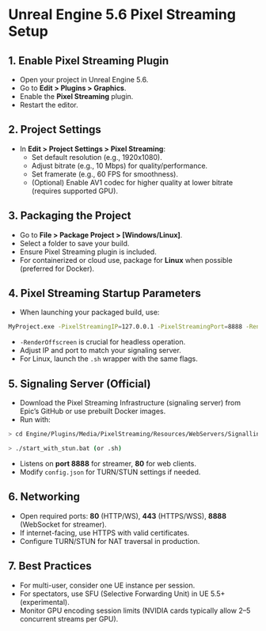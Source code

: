 # Unreal Engine 5.6 Pixel Streaming Setup

## 1. Enable Pixel Streaming Plugin

- Open your project in Unreal Engine 5.6.
- Go to **Edit > Plugins > Graphics**.
- Enable the **Pixel Streaming** plugin.
- Restart the editor.

## 2. Project Settings

- In **Edit > Project Settings > Pixel Streaming**:
  - Set default resolution (e.g., 1920x1080).
  - Adjust bitrate (e.g., 10 Mbps) for quality/performance.
  - Set framerate (e.g., 60 FPS for smoothness).
  - (Optional) Enable AV1 codec for higher quality at lower bitrate (requires supported GPU).

## 3. Packaging the Project

- Go to **File > Package Project > [Windows/Linux]**.
- Select a folder to save your build.
- Ensure Pixel Streaming plugin is included.
- For containerized or cloud use, package for **Linux** when possible (preferred for Docker).

## 4. Pixel Streaming Startup Parameters

- When launching your packaged build, use:

```bash
MyProject.exe -PixelStreamingIP=127.0.0.1 -PixelStreamingPort=8888 -RenderOffscreen -Windowed -ForceRes -ResX=1920 -ResY=1080
```

- `-RenderOffscreen` is crucial for headless operation.
- Adjust IP and port to match your signaling server.
- For Linux, launch the `.sh` wrapper with the same flags.

## 5. Signaling Server (Official)

- Download the Pixel Streaming Infrastructure (signaling server) from Epic’s GitHub or use prebuilt Docker images.
- Run with:

```bash
> cd Engine/Plugins/Media/PixelStreaming/Resources/WebServers/SignallingWebServer/platform_scripts/cmd

> ./start_with_stun.bat (or .sh)
```

- Listens on **port 8888** for streamer, **80** for web clients.
- Modify `config.json` for TURN/STUN settings if needed.

## 6. Networking

- Open required ports: **80** (HTTP/WS), **443** (HTTPS/WSS), **8888** (WebSocket for streamer).
- If internet-facing, use HTTPS with valid certificates.
- Configure TURN/STUN for NAT traversal in production.

## 7. Best Practices

- For multi-user, consider one UE instance per session.
- For spectators, use SFU (Selective Forwarding Unit) in UE 5.5+ (experimental).
- Monitor GPU encoding session limits (NVIDIA cards typically allow 2–5 concurrent streams per GPU).
